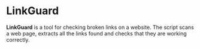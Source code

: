 # LinkGuard
**LinkGuard** is a tool for checking broken links on a website. The script scans a web page, extracts all the links found and checks that they are working correctly.